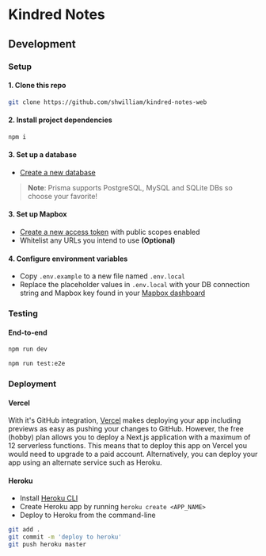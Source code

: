 # Kindred Notes

## Development

### Setup

#### 1. Clone this repo

```bash
git clone https://github.com/shwilliam/kindred-notes-web
```

#### 2. Install project dependencies

```bash
npm i
```

#### 3. Set up a database

- [Create a new database](https://www.prisma.io/docs/guides/database-workflows/setting-up-a-database)

> **Note**: Prisma supports PostgreSQL, MySQL and SQLite DBs so choose your
> favorite!

#### 3. Set up Mapbox

- [Create a new access token](https://account.mapbox.com/access-tokens/create)
  with public scopes enabled
- Whitelist any URLs you intend to use **(Optional)**

#### 4. Configure environment variables

- Copy `.env.example` to a new file named `.env.local`
- Replace the placeholder values in `.env.local` with your DB connection string
  and Mapbox key found in your [Mapbox dashboard](https://account.mapbox.com/access-tokens/)

### Testing

#### End-to-end

```bash
npm run dev

npm run test:e2e
```

### Deployment

#### Vercel

With it's GitHub integration, [Vercel](https://vercel.com) makes deploying your
app including previews as easy as pushing your changes to GitHub. However, the
free (hobby) plan allows you to deploy a Next.js application with a maximum of
12 serverless functions. This means that to deploy this app on Vercel you would
need to upgrade to a paid account. Alternatively, you can deploy your app using
an alternate service such as Heroku.

#### Heroku

- Install [Heroku CLI](https://devcenter.heroku.com/articles/heroku-cli)
- Create Heroku app by running `heroku create <APP_NAME>`
- Deploy to Heroku from the command-line

```bash
git add .
git commit -m 'deploy to heroku'
git push heroku master
```
